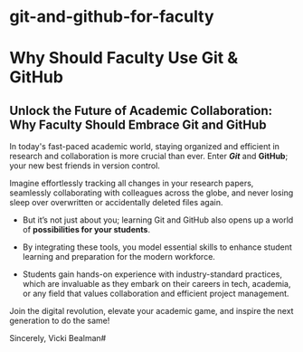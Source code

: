 # git-and-github-for-faculty

# Why Should Faculty Use Git & GitHub
## Unlock the Future of Academic Collaboration: Why Faculty Should Embrace Git and GitHub
In today's fast-paced academic world, staying organized and efficient in research and collaboration is more crucial than ever. Enter ***Git*** and **GitHub**; your new best friends in version control. 

Imagine effortlessly tracking all changes in your research papers, seamlessly collaborating with colleagues across the globe, and never losing sleep over overwritten or accidentally deleted files again.
- But it’s not just about you; learning Git and GitHub also opens up a world of **possibilities for your students**. 

- By integrating these tools, you model essential skills to enhance student learning and preparation for the modern workforce. 

- Students gain hands-on experience with industry-standard practices, which are invaluable as they embark on their careers in tech, academia, or any field that values collaboration and efficient project management.

Join the digital revolution, elevate your academic game, and inspire the next generation to do the same!

Sincerely,
Vicki Bealman# 